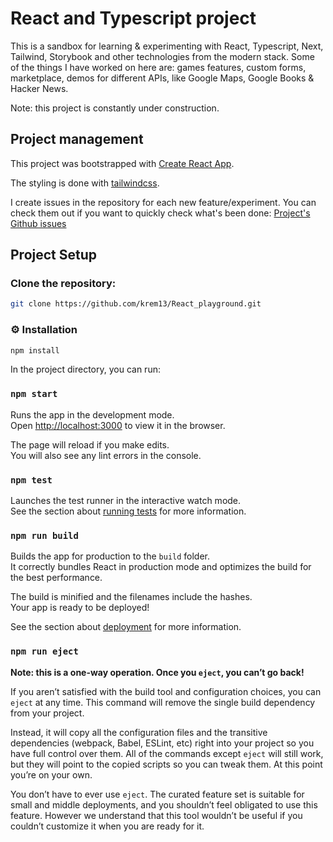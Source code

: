 # React and Typescript project

This is a sandbox for learning & experimenting with React, Typescript, Next, Tailwind, Storybook and other technologies from the modern stack. Some of the things I have worked on here are: games features, custom forms, marketplace, demos for different APIs, like Google Maps, Google Books & Hacker News.

Note: this project is constantly under construction.

## Project management

This project was bootstrapped with [Create React App](https://github.com/facebook/create-react-app).

The styling is done with [tailwindcss](https://tailwindcss.com/).

I create issues in the repository for each new feature/experiment. You can check them out if you want to quickly check what's been done: [Project's Github issues ](https://github.com/krem13/React_playground/issues)

## Project Setup

### Clone the repository:

```sh
git clone https://github.com/krem13/React_playground.git
```

### ⚙️ Installation

```sh
npm install
```

In the project directory, you can run:

### `npm start`

Runs the app in the development mode.\
Open [http://localhost:3000](http://localhost:3000) to view it in the browser.

The page will reload if you make edits.\
You will also see any lint errors in the console.

### `npm test`

Launches the test runner in the interactive watch mode.\
See the section about [running tests](https://facebook.github.io/create-react-app/docs/running-tests) for more information.

### `npm run build`

Builds the app for production to the `build` folder.\
It correctly bundles React in production mode and optimizes the build for the best performance.

The build is minified and the filenames include the hashes.\
Your app is ready to be deployed!

See the section about [deployment](https://facebook.github.io/create-react-app/docs/deployment) for more information.

### `npm run eject`

**Note: this is a one-way operation. Once you `eject`, you can’t go back!**

If you aren’t satisfied with the build tool and configuration choices, you can `eject` at any time. This command will remove the single build dependency from your project.

Instead, it will copy all the configuration files and the transitive dependencies (webpack, Babel, ESLint, etc) right into your project so you have full control over them. All of the commands except `eject` will still work, but they will point to the copied scripts so you can tweak them. At this point you’re on your own.

You don’t have to ever use `eject`. The curated feature set is suitable for small and middle deployments, and you shouldn’t feel obligated to use this feature. However we understand that this tool wouldn’t be useful if you couldn’t customize it when you are ready for it.
